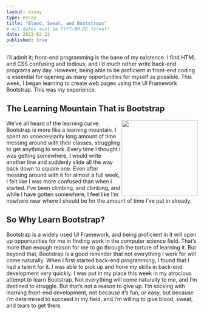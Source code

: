 ```yaml
---
layout: essay
type: essay
title: "Blood, Sweat, and Bootstraps"
# All dates must be YYYY-MM-DD format!
date: 2023-02-22
published: true
---
```

I’ll admit it; front-end programming is the bane of my existence. I find HTML and CSS confusing and tedious, and I’d much rather write back-end programs any day. However, being able to be proficient in front-end coding is essential for opening as many opportunities for myself as possible. This week, I began learning to create web pages using the UI Framework Bootstrap. This was my experience.

## The Learning Mountain That is Bootstrap

<img src="/img/bloot-sweat-bootstraps-mountain.jpg" width="200px" align="right" />

We’ve all heard of the learning curve. Bootstrap is more like a learning mountain. I spent an unnecessarily long amount of time messing around with their classes, struggling to get anything to work. Every time I thought I was getting somewhere, I would write another line and suddenly slide all the way back down to square one. Even after messing around with it for almost a full week, I felt like I was more confused than when I started. I've been climbing, and climbing, and while I have gotten somewhere, I feel like I’m nowhere near where I should be for the amount of time I’ve put in already.

## So Why Learn Bootstrap?

Bootstrap is a widely used UI Framework, and being proficient in it will open up opportunities for me in finding work in the computer science field. That’s more than enough reason for me to go through the torture of learning it. But beyond that, Bootstrap is a good reminder that not everything I work for will come naturally. When I first started back-end programming, I found that I had a talent for it. I was able to pick up and hone my skills in back-end development very quickly. I was put in my place this week in my atrocious attempt to learn Bootstrap. Not everything will come naturally to me, and I’m destined to struggle. But that’s not a reason to give up. I’m sticking with learning front-end development, not because it’s fun, or easy, but because I’m determined to succeed in my field, and I’m willing to give blood, sweat, and tears to get there.
